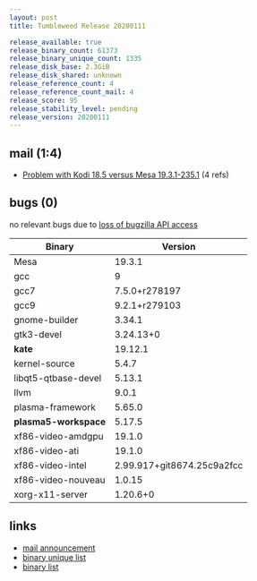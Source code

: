 ```yaml
---
layout: post
title: Tumbleweed Release 20200111

release_available: true
release_binary_count: 61373
release_binary_unique_count: 1335
release_disk_base: 2.3GiB
release_disk_shared: unknown
release_reference_count: 4
release_reference_count_mail: 4
release_score: 95
release_stability_level: pending
release_version: 20200111
---
```


## mail (1:4)

- [Problem with Kodi 18.5 versus Mesa 19.3.1-235.1](https://lists.opensuse.org/opensuse-factory/2020-01/msg00203.html) (4 refs)

## bugs (0)

<!--more-->

no relevant bugs due to [loss of bugzilla API access](https://bugzilla.opensuse.org/show_bug.cgi?id=1157722)

Binary | Version
--- | ---
Mesa | 19.3.1
gcc | 9
gcc7 | 7.5.0+r278197
gcc9 | 9.2.1+r279103
gnome-builder | 3.34.1
gtk3-devel | 3.24.13+0
**kate** | 19.12.1
kernel-source | 5.4.7
libqt5-qtbase-devel | 5.13.1
llvm | 9.0.1
plasma-framework | 5.65.0
**plasma5-workspace** | 5.17.5
xf86-video-amdgpu | 19.1.0
xf86-video-ati | 19.1.0
xf86-video-intel | 2.99.917+git8674.25c9a2fcc
xf86-video-nouveau | 1.0.15
xorg-x11-server | 1.20.6+0

## links

- [mail announcement](https://lists.opensuse.org/opensuse-factory/2020-01/msg00197.html)
- [binary unique list](http://download.opensuse.org/history/20200111/rpm.unique.list)
- [binary list](http://download.opensuse.org/history/20200111/rpm.list)
